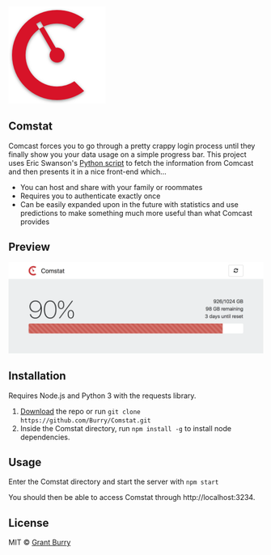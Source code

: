 
![Logo](public/images/android-chrome-192x192.png)

Comstat
-------
Comcast forces you to go through a pretty crappy login process until they finally show you your data usage on a simple progress bar. This project uses Eric Swanson's [Python script](https://github.com/lachesis/comcast) to fetch the information from Comcast and then presents it in a nice front-end which...
  - You can host and share with your family or roommates
  - Requires you to authenticate exactly once
  - Can be easily expanded upon in the future with statistics and use predictions to make something much more useful than what Comcast provides

Preview
-------
![Screenshot](Screenshot.png?raw=true)

Installation
-------
Requires Node.js and Python 3 with the requests library.
1. [Download](https://github.com/Burry/Comstat/archive/master.zip) the repo or run `git clone https://github.com/Burry/Comstat.git`
2. Inside the Comstat directory, run `npm install -g` to install node dependencies.

Usage
-------
Enter the Comstat directory and start the server with `npm start`

You should then be able to access Comstat through http://localhost:3234.


License
-------
MIT © [Grant Burry](https://grantburry.com)
